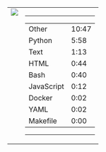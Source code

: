 
<table><tr>
<td valign="top">
  <img src="https://wakatime.com/share/@Aperture/0cd21d5d-ac4f-458d-9c71-d06f479c1297.png" />
</td>

<td valign="top">
  <hr>
  <table>
    <tr><td>Other</td><td>10:47</td></tr><tr><td>Python</td><td>5:58</td></tr><tr><td>Text</td><td>1:13</td></tr><tr><td>HTML</td><td>0:44</td></tr><tr><td>Bash</td><td>0:40</td></tr><tr><td>JavaScript</td><td>0:12</td></tr><tr><td>Docker</td><td>0:02</td></tr><tr><td>YAML</td><td>0:02</td></tr><tr><td>Makefile</td><td>0:00</td></tr>
  </table>
  <hr>
</td>
</tr></table>

